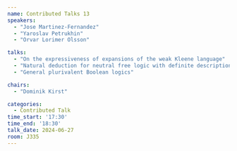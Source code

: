 ```yaml
---
name: Contributed Talks 13
speakers: 
  - "Jose Martinez-Fernandez"
  - "Yaroslav Petrukhin"
  - "Orvar Lorimer Olsson"

talks: 
  - "On the expressiveness of expansions of the weak Kleene language"
  - "Natural deduction for neutral free logic with definite descriptions"
  - "General plurivalent Boolean logics"

chairs:
  - "Dominik Kirst"

categories:
  - Contributed Talk
time_start: '17:30'
time_end: '18:30'
talk_date: 2024-06-27
room: J335
---
```


